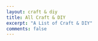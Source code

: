 ```yaml
---
layout: craft & diy
title: All Craft & DIY
excerpt: "A List of Craft & DIY"
comments: false
---
```

